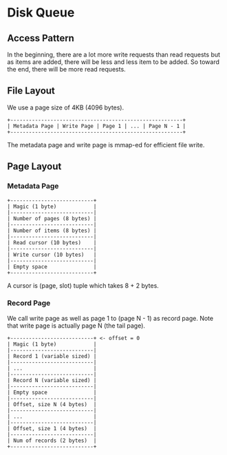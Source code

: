 # Disk Queue

## Access Pattern

In the beginning, there are a lot more write requests than read requests but 
as items are added, there will be less and less item to be added. So toward 
the end, there will be more read requests.

## File Layout

We use a page size of 4KB (4096 bytes).

```
+--------------------------------------------------------+
| Metadata Page | Write Page | Page 1 | ... | Page N - 1 |
+--------------------------------------------------------+
```

The metadata page and write page is mmap-ed for efficient file write.

## Page Layout

### Metadata Page

```
+---------------------------+
| Magic (1 byte)            |
|---------------------------|
| Number of pages (8 bytes) |
|---------------------------|
| Number of items (8 bytes) |
|---------------------------|
| Read cursor (10 bytes)    |
|---------------------------|
| Write cursor (10 bytes)   |
|---------------------------|
| Empty space               |
+---------------------------+
```

A cursor is (page, slot) tuple which takes 8 + 2 bytes.

### Record Page

We call write page as well as page 1 to (page N - 1) as record page. Note 
that write page is actually page N (the tail page).

```
+---------------------------+ <- offset = 0
| Magic (1 byte)            | 
|---------------------------|
| Record 1 (variable sized) |
|---------------------------|
| ...                       |
|---------------------------|
| Record N (variable sized) |
|---------------------------|
| Empty space               |
|---------------------------|
| Offset, size N (4 bytes)  |
|---------------------------|
| ...                       |
|---------------------------|
| Offset, size 1 (4 bytes)  |
|---------------------------|
| Num of records (2 bytes)  |
+---------------------------+

```

